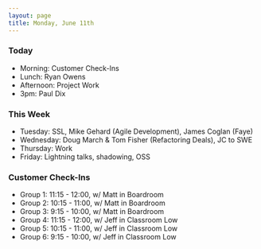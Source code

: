 ```yaml
---
layout: page
title: Monday, June 11th
---
```


### Today

* Morning: Customer Check-Ins
* Lunch: Ryan Owens
* Afternoon: Project Work
* 3pm: Paul Dix

### This Week

* Tuesday: SSL, Mike Gehard (Agile Development), James Coglan (Faye)
* Wednesday: Doug March & Tom Fisher (Refactoring Deals), JC to SWE
* Thursday: Work
* Friday: Lightning talks, shadowing, OSS

### Customer Check-Ins

* Group 1: 11:15 - 12:00, w/ Matt in Boardroom
* Group 2: 10:15 - 11:00, w/ Matt in Boardroom
* Group 3: 9:15 - 10:00, w/ Matt in Boardroom
* Group 4: 11:15 - 12:00, w/ Jeff in Classroom Low
* Group 5: 10:15 - 11:00, w/ Jeff in Classroom Low
* Group 6: 9:15 - 10:00,  w/ Jeff in Classroom Low
